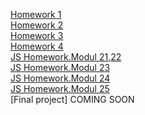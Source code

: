[Homework 1](https://valeriaromanovskaia.github.io/genius-homework/homework-1/)<br>
[Homework 2](https://valeriaromanovskaia.github.io/genius-homework/genius-homework-2/)<br>
[Homework 3](https://valeriaromanovskaia.github.io/genius-homework/genius-homework-3/)<br>
[Homework 4](https://valeriaromanovskaia.github.io/genius-homework/genius-homework-4/)<br>
[JS Homework.Modul 21,22](https://valeriaromanovskaia.github.io/genius-homework/JS-HOMEWORK/)<br>
[JS Homework.Modul 23](https://valeriaromanovskaia.github.io/genius-homework/JS-HOMEWORK-23modul/)<br>
[JS Homework.Modul 24](https://valeriaromanovskaia.github.io/genius-homework/JS-HOMEWORK-MODUL24/)<br>
[JS Homework.Modul 25](https://valeriaromanovskaia.github.io/genius-homework/JS-HOMEWORK-MODUL25/)<br>
[Final project] COMING SOON

